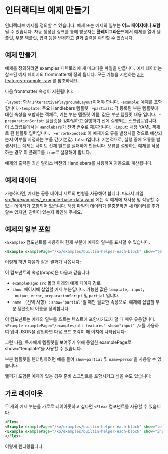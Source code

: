 # 인터랙티브 예제 만들기

인터랙티브 예제를 정의할 수 있습니다. 예제 또는 예제의 일부는 **어느 페이지에나 포함**될 수 있습니다. 자동 생성된 링크를
통해 방문자는 **플레이그라운드**에서 예제를 열어 템플릿, 부분 템플릿, 입력 등을 변경하고 결과 출력을 확인할 수 있습니다.

## 예제 만들기

예제를 정의하려면 examples 디렉토리에 새 마크다운 파일을 만듭니다. 예제 데이터는 참조된 예제 페이지의 frontmatter에 정의
됩니다. 모든 기능을 시연하는 [all-features-example-raw](../examples/all-features.md) 를 참조하세요.

다음 frontmatter 속성이 지원됩니다:

-`layout`: 항상 `InteractivePlaygroundLayout`이어야 합니다. -`example`: 예제를 포함합니다. -`template`: 주요 Handlebars
템플릿   -`partials`: 각 등록된 부분 템플릿에 대한 속성을 포함하는 객체로, 키는 부분 템플릿 이름, 값은 부분 템플릿 내용
입니다.  -`preparationScript`: 템플릿을 컴파일하고 실행하기 전에 실행되는 스크립트입니다. 이 스크립트에서는
`Handlebars`가 전역 변수로 제공됩니다.  -`input`: 내장 YAML 객체로 된 템플릿 입력입니다.   -`errorExpected`: 이 예제가오
류를 발생시킬 것으로 예상되는지 여부를 지정하는 부울 값(기본값: `false`)입니다. 기본적으로, 실행 중에 오류를 발생시키는
예제는 사이트 전체 빌드를 실패하게 만듭니다. 오류를 설명하는 예제를 작성하는 경우 이 플래그를 `true`로 설정해야 합니다.

예제의 출력은 최신 릴리스 버전의 Handlebars를 사용하여 자동으로 계산됩니다.

## 예제 데이터

가능하다면, 예제는 공통 데이터 세트의 변형을 사용해야 합니다. 따라서 파일
[src/ko/examples/\_example-base-data.yaml](https://github.com/handlebars-lang/docs/blob/master/src/ko/examples/_example-base-data.yaml)
에는 각 예제에 재사용 및 적응할 수 있는 데이터가 포함되어 있습니다. 해당 파일의 데이터가 불충분하면 새 데이터를 추가할수
있지만, 관련이 있는지 확인해 주세요.

## 예제의 일부 포함

`<Example>` 컴포넌트를 사용하여 현재 부분에 예제의 일부를 표시할 수 있습니다.

```md
<Example examplePage="/ko/examples/builtin-helper-each-block" show="template"/>
```

이렇게 하면 다음과 같은 결과가 나옵니다:

<Example examplePage="/ko/examples/builtin-helper-each-block" show="template"/>

이 컴포넌트의 속성(props)은 다음과 같습니다:

- `examplePage`: `src` 폴더 아래의 예제 페이지 경로
- `show`: 페이지에 삽입할 예제 부분입니다. 가능한 값은 `template`，`input`，   `output`, `error`, `preparationScript` 및
  `partial` 입니다.
- `name` （선택 사항）: `show="partial"`일 때만 필요한 속성으로, 예제에 삽입할 부분 템플릿의 이름을 정의합니다.

이 컴포넌트는 예제의 일부를 흐르는 텍스트에 포함시키고자 할 때 매우 유용합니다.
`<Example examplePage="/examples/all-features" show="input" />`를 사용하여 입력 JSON을 삽입하면 다음 코드 조각이 페
이지에 나타납니다:

<Example examplePage="/ko/examples/all-features" show="input" />

그런 다음, 독자에게 템플릿을 보여주기 위해 동일한 examplePage로 show="template"을 사용할 수 있습니다.

<Example examplePage="/ko/examples/all-features" show="template" />

부분 템플릿을 렌더링하려면 예를 들어 `show=partial` 및 `name=person`을 사용할 수 있습니다.

<Example examplePage="/ko/examples/all-features" show="partial" name="person"/>

헬퍼가 포함된 예제가 있는 경우 준비 스크립트를 포함시키고 싶을 수도 있습니다:

<Example examplePage="/ko/examples/all-features" show="preparationScript" />

## 가로 레이아웃

두 개의 예제 부분을 가로로 레이아웃하고 싶다면 `<Flex>` 컴포넌트를 사용할 수 있습니다.

```md
<Flex>
<Example examplePage="/ko/examples/builtin-helper-each-block" show="template"/>
<Example examplePage="/ko/examples/builtin-helper-each-block" show="input"/>
</Flex>
```

이렇게 렌더링됩니다.

<Flex>
<Example examplePage="/ko/examples/builtin-helper-each-block" show="template"/>
<Example examplePage="/ko/examples/builtin-helper-each-block" show="input"/>
</Flex>
